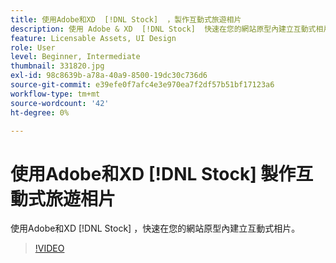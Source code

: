 ```yaml
---
title: 使用Adobe和XD  [!DNL Stock]  ，製作互動式旅遊相片
description: 使用 Adobe & XD  [!DNL Stock]  快速在您的網站原型內建立互動式相片
feature: Licensable Assets, UI Design
role: User
level: Beginner, Intermediate
thumbnail: 331820.jpg
exl-id: 98c8639b-a78a-40a9-8500-19dc30c736d6
source-git-commit: e39efe0f7afc4e3e970ea7f2df57b51bf17123a6
workflow-type: tm+mt
source-wordcount: '42'
ht-degree: 0%

---
```


# 使用Adobe和XD [!DNL Stock] 製作互動式旅遊相片

使用Adobe和XD [!DNL Stock] ，快速在您的網站原型內建立互動式相片。

>[!VIDEO](https://video.tv.adobe.com/v/331820?hidetitle=true)
